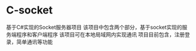 # C-socket
基于C#实现的Socket服务器项目
该项目中包含两个部分，基于socket实现的服务端程序和客户端程序
该项目可在本地局域网内实现通讯
项目目前包含，注册登录，简单通讯等功能
